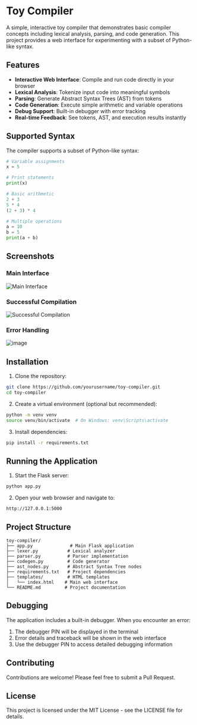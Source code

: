 # Toy Compiler

A simple, interactive toy compiler that demonstrates basic compiler concepts including lexical analysis, parsing, and code generation. This project provides a web interface for experimenting with a subset of Python-like syntax.

## Features

- **Interactive Web Interface**: Compile and run code directly in your browser
- **Lexical Analysis**: Tokenize input code into meaningful symbols
- **Parsing**: Generate Abstract Syntax Trees (AST) from tokens
- **Code Generation**: Execute simple arithmetic and variable operations
- **Debug Support**: Built-in debugger with error tracking
- **Real-time Feedback**: See tokens, AST, and execution results instantly

## Supported Syntax

The compiler supports a subset of Python-like syntax:

```python
# Variable assignments
x = 5

# Print statements
print(x)

# Basic arithmetic
2 + 3
5 * 4
(2 + 3) * 4

# Multiple operations
a = 10
b = 5
print(a + b)
```

## Screenshots

### Main Interface
![Main Interface](screenshots/main_interface.png)



### Successful Compilation
![Successful Compilation](screenshots/successful_compilation.png)

### Error Handling
![image](https://github.com/user-attachments/assets/3ac2bbb5-94c5-4d4a-80c1-b84091d7787d)


## Installation

1. Clone the repository:
```bash
git clone https://github.com/yourusername/toy-compiler.git
cd toy-compiler
```

2. Create a virtual environment (optional but recommended):
```bash
python -m venv venv
source venv/bin/activate  # On Windows: venv\Scripts\activate
```

3. Install dependencies:
```bash
pip install -r requirements.txt
```

## Running the Application

1. Start the Flask server:
```bash
python app.py
```

2. Open your web browser and navigate to:
```
http://127.0.0.1:5000
```

## Project Structure

```
toy-compiler/
├── app.py              # Main Flask application
├── lexer.py           # Lexical analyzer
├── parser.py          # Parser implementation
├── codegen.py         # Code generator
├── ast_nodes.py       # Abstract Syntax Tree nodes
├── requirements.txt   # Project dependencies
├── templates/         # HTML templates
│   └── index.html    # Main web interface
└── README.md         # Project documentation
```

## Debugging

The application includes a built-in debugger. When you encounter an error:
1. The debugger PIN will be displayed in the terminal
2. Error details and traceback will be shown in the web interface
3. Use the debugger PIN to access detailed debugging information

## Contributing

Contributions are welcome! Please feel free to submit a Pull Request.

## License

This project is licensed under the MIT License - see the LICENSE file for details. 
